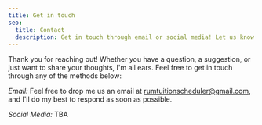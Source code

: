 ```yaml
---
title: Get in touch
seo:
  title: Contact
  description: Get in touch through email or social media! Let us know how we can help.
---
```


Thank you for reaching out! Whether you have a question, a suggestion, or just want to share your thoughts, I'm all ears. Feel free to get in touch through any of the methods below:

_Email:_
Feel free to drop me us an email at [rumtuitionscheduler@gmail.com](mailto:rumtuitionscheduler@gmail.com), and I'll do my best to respond as soon as possible.

_Social Media:_
TBA
